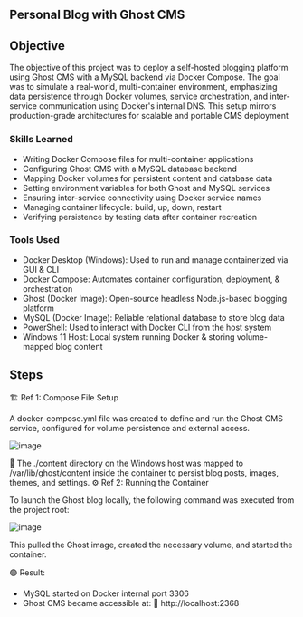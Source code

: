 ## Personal Blog with Ghost CMS

## Objective

The objective of this project was to deploy a self-hosted blogging platform using Ghost CMS with a MySQL backend via Docker Compose. The goal was to simulate a real-world, multi-container environment, emphasizing data persistence through Docker volumes, service orchestration, and inter-service communication using Docker's internal DNS. This setup mirrors production-grade architectures for scalable and portable CMS deployment

### Skills Learned

- Writing Docker Compose files for multi-container applications
- Configuring Ghost CMS with a MySQL database backend
- Mapping Docker volumes for persistent content and database data
- Setting environment variables for both Ghost and MySQL services
- Ensuring inter-service connectivity using Docker service names
- Managing container lifecycle: build, up, down, restart
- Verifying persistence by testing data after container recreation

### Tools Used

- Docker Desktop (Windows):
Used to run and manage containerized via GUI & CLI
- Docker Compose:
Automates container configuration, deployment, & orchestration
- Ghost (Docker Image):
Open-source headless Node.js-based blogging platform
- MySQL (Docker Image):
  Reliable relational database to store blog data
- PowerShell:
Used to interact with Docker CLI from the host system
- Windows 11 Host:
Local system running Docker & storing volume-mapped blog content

## Steps
🏗️ Ref 1: Compose File Setup

A docker-compose.yml file was created to define and run the Ghost CMS service, configured for volume persistence and external access.

![image](https://github.com/user-attachments/assets/c81b998b-edc2-4a83-88f7-d25873e97300)


📁 The ./content directory on the Windows host was mapped to /var/lib/ghost/content inside the container to persist blog posts, images, themes, and settings.
⚙️ Ref 2: Running the Container

To launch the Ghost blog locally, the following command was executed from the project root:

![image](https://github.com/user-attachments/assets/7230f4b8-5fd2-4be1-b6c8-1e664885f4a2)

This pulled the Ghost image, created the necessary volume, and started the container.

🟢 Result:
- MySQL started on Docker internal port 3306
- Ghost CMS became accessible at:
📍 http://localhost:2368
